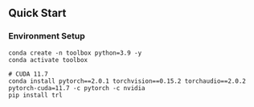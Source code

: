 ## Quick Start
### Environment Setup
```
conda create -n toolbox python=3.9 -y
conda activate toolbox

# CUDA 11.7
conda install pytorch==2.0.1 torchvision==0.15.2 torchaudio==2.0.2 pytorch-cuda=11.7 -c pytorch -c nvidia
pip install trl
```